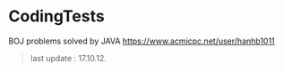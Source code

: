 # CodingTests

BOJ problems solved by JAVA
https://www.acmicpc.net/user/hanhb1011

> last update : 17.10.12.  